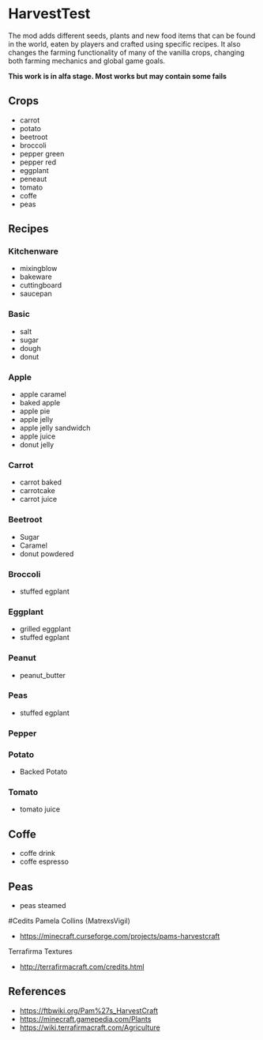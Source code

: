 # HarvestTest

The mod adds different seeds, plants and new food items that can be found in the world, eaten by players and crafted using specific recipes. It also changes the farming functionality of many of the vanilla crops, changing both farming mechanics and global game goals.

**This work is in alfa stage. Most works but may contain some fails**

## Crops

* carrot
* potato
* beetroot
* broccoli
* pepper green
* pepper red
* eggplant
* peneaut
* tomato
* coffe
* peas

## Recipes

### Kitchenware

* mixingblow
* bakeware
* cuttingboard
* saucepan

### Basic

* salt
* sugar
* dough
* donut

### Apple

* apple caramel
* baked apple
* apple pie
* apple jelly
* apple jelly sandwidch
* apple juice
* donut jelly

### Carrot
* carrot baked
* carrotcake
* carrot juice

### Beetroot

* Sugar
* Caramel
* donut powdered

### Broccoli

* stuffed egplant

### Eggplant

* grilled eggplant
* stuffed egplant

### Peanut

* peanut_butter

### Peas

* stuffed egplant

### Pepper

### Potato

* Backed Potato

### Tomato

* tomato juice

## Coffe

* coffe drink
* coffe espresso

## Peas

* peas steamed

#Cedits
Pamela Collins (MatrexsVigil)
* <https://minecraft.curseforge.com/projects/pams-harvestcraft>

Terrafirma Textures
* <http://terrafirmacraft.com/credits.html>

## References

* <https://ftbwiki.org/Pam%27s_HarvestCraft>
* <https://minecraft.gamepedia.com/Plants>
* <https://wiki.terrafirmacraft.com/Agriculture>
